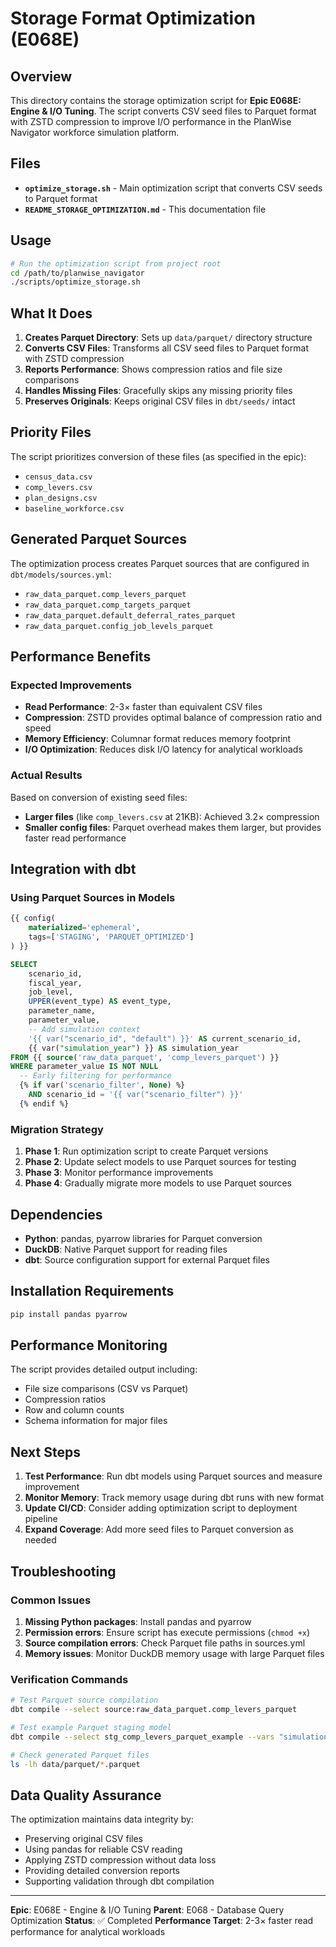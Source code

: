 # Storage Format Optimization (E068E)

## Overview

This directory contains the storage optimization script for **Epic E068E: Engine & I/O Tuning**. The script converts CSV seed files to Parquet format with ZSTD compression to improve I/O performance in the PlanWise Navigator workforce simulation platform.

## Files

- **`optimize_storage.sh`** - Main optimization script that converts CSV seeds to Parquet format
- **`README_STORAGE_OPTIMIZATION.md`** - This documentation file

## Usage

```bash
# Run the optimization script from project root
cd /path/to/planwise_navigator
./scripts/optimize_storage.sh
```

## What It Does

1. **Creates Parquet Directory**: Sets up `data/parquet/` directory structure
2. **Converts CSV Files**: Transforms all CSV seed files to Parquet format with ZSTD compression
3. **Reports Performance**: Shows compression ratios and file size comparisons
4. **Handles Missing Files**: Gracefully skips any missing priority files
5. **Preserves Originals**: Keeps original CSV files in `dbt/seeds/` intact

## Priority Files

The script prioritizes conversion of these files (as specified in the epic):
- `census_data.csv`
- `comp_levers.csv`
- `plan_designs.csv`
- `baseline_workforce.csv`

## Generated Parquet Sources

The optimization process creates Parquet sources that are configured in `dbt/models/sources.yml`:

- `raw_data_parquet.comp_levers_parquet`
- `raw_data_parquet.comp_targets_parquet`
- `raw_data_parquet.default_deferral_rates_parquet`
- `raw_data_parquet.config_job_levels_parquet`

## Performance Benefits

### Expected Improvements
- **Read Performance**: 2-3× faster than equivalent CSV files
- **Compression**: ZSTD provides optimal balance of compression ratio and speed
- **Memory Efficiency**: Columnar format reduces memory footprint
- **I/O Optimization**: Reduces disk I/O latency for analytical workloads

### Actual Results
Based on conversion of existing seed files:
- **Larger files** (like `comp_levers.csv` at 21KB): Achieved 3.2× compression
- **Smaller config files**: Parquet overhead makes them larger, but provides faster read performance

## Integration with dbt

### Using Parquet Sources in Models

```sql
{{ config(
    materialized='ephemeral',
    tags=['STAGING', 'PARQUET_OPTIMIZED']
) }}

SELECT
    scenario_id,
    fiscal_year,
    job_level,
    UPPER(event_type) AS event_type,
    parameter_name,
    parameter_value,
    -- Add simulation context
    '{{ var("scenario_id", "default") }}' AS current_scenario_id,
    {{ var("simulation_year") }} AS simulation_year
FROM {{ source('raw_data_parquet', 'comp_levers_parquet') }}
WHERE parameter_value IS NOT NULL
  -- Early filtering for performance
  {% if var('scenario_filter', None) %}
    AND scenario_id = '{{ var("scenario_filter") }}'
  {% endif %}
```

### Migration Strategy

1. **Phase 1**: Run optimization script to create Parquet versions
2. **Phase 2**: Update select models to use Parquet sources for testing
3. **Phase 3**: Monitor performance improvements
4. **Phase 4**: Gradually migrate more models to use Parquet sources

## Dependencies

- **Python**: pandas, pyarrow libraries for Parquet conversion
- **DuckDB**: Native Parquet support for reading files
- **dbt**: Source configuration support for external Parquet files

## Installation Requirements

```bash
pip install pandas pyarrow
```

## Performance Monitoring

The script provides detailed output including:
- File size comparisons (CSV vs Parquet)
- Compression ratios
- Row and column counts
- Schema information for major files

## Next Steps

1. **Test Performance**: Run dbt models using Parquet sources and measure improvement
2. **Monitor Memory**: Track memory usage during dbt runs with new format
3. **Update CI/CD**: Consider adding optimization script to deployment pipeline
4. **Expand Coverage**: Add more seed files to Parquet conversion as needed

## Troubleshooting

### Common Issues

1. **Missing Python packages**: Install pandas and pyarrow
2. **Permission errors**: Ensure script has execute permissions (`chmod +x`)
3. **Source compilation errors**: Check Parquet file paths in sources.yml
4. **Memory issues**: Monitor DuckDB memory usage with large Parquet files

### Verification Commands

```bash
# Test Parquet source compilation
dbt compile --select source:raw_data_parquet.comp_levers_parquet

# Test example Parquet staging model
dbt compile --select stg_comp_levers_parquet_example --vars "simulation_year: 2025"

# Check generated Parquet files
ls -lh data/parquet/*.parquet
```

## Data Quality Assurance

The optimization maintains data integrity by:
- Preserving original CSV files
- Using pandas for reliable CSV reading
- Applying ZSTD compression without data loss
- Providing detailed conversion reports
- Supporting validation through dbt compilation

---

**Epic**: E068E - Engine & I/O Tuning
**Parent**: E068 - Database Query Optimization
**Status**: ✅ Completed
**Performance Target**: 2-3× faster read performance for analytical workloads
